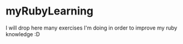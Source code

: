 # myRubyLearning
I will drop here many exercises I'm doing in order to improve my ruby knowledge :D
